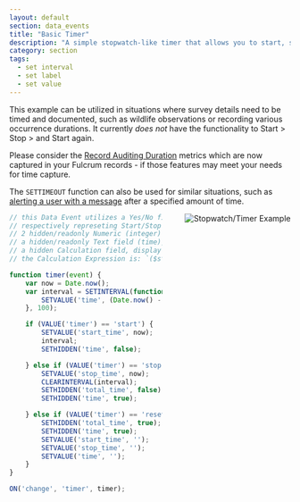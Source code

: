 ```yaml
---
layout: default
section: data_events
title: "Basic Timer"
description: "A simple stopwatch-like timer that allows you to start, stop, and reset."
category: section
tags:
  - set interval
  - set label
  - set value
---
```


This example can be utilized in situations where survey details need to be timed and documented, such as wildlife observations or recording various occurrence durations. It currently _does not_ have the functionality to Start > Stop > and Start again.

Please consider the [Record Auditing Duration](http://www.fulcrumapp.com/blog/august-2016-updates/) metrics which are now captured in your Fulcrum records - if those features may meet your needs for time capture.

The `SETTIMEOUT` function can also be used for similar situations, such as [alerting a user with a message](http://developer.fulcrumapp.com/data-events/reference/settimeout/) after a specified amount of time.

<img src="../media/timer.gif" alt="Stopwatch/Timer Example" style="float: right; margin-left: 40px;" />

```js
// this Data Event utilizes a Yes/No field (timer) with the N/A choice enabled,
// respectively represeting Start/Stop and Reset actions,
// 2 hidden/readonly Numeric (integer) fields (to hold start_time & stop_time),
// a hidden/readonly Text field (time),
// a hidden Calculation field, display format: Text (total_time),
// the Calculation Expression is: `($stop_time - $start_time) / 1000 + " seconds"`.

function timer(event) {
    var now = Date.now();
    var interval = SETINTERVAL(function() {
        SETVALUE('time', (Date.now() - $start_time) / 1000 + " seconds");
    }, 100);

    if (VALUE('timer') == 'start') {
        SETVALUE('start_time', now);
        interval;
        SETHIDDEN('time', false);

    } else if (VALUE('timer') == 'stop') {
        SETVALUE('stop_time', now);
        CLEARINTERVAL(interval);
        SETHIDDEN('total_time', false);
        SETHIDDEN('time', true);

    } else if (VALUE('timer') == 'reset') {
        SETHIDDEN('total_time', true);
        SETHIDDEN('time', true);
        SETVALUE('start_time', '');
        SETVALUE('stop_time', '');
        SETVALUE('time', '');
    }
}

ON('change', 'timer', timer);
```
